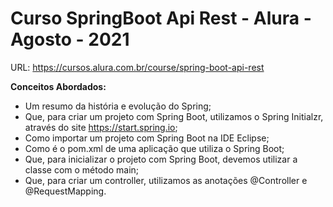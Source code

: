 # Curso SpringBoot Api Rest - Alura - Agosto - 2021
URL: https://cursos.alura.com.br/course/spring-boot-api-rest

**Conceitos Abordados:**

- Um resumo da história e evolução do Spring;
- Que, para criar um projeto com Spring Boot, utilizamos o Spring Initialzr, através do site https://start.spring.io;
- Como importar um projeto com Spring Boot na IDE Eclipse;
- Como é o pom.xml de uma aplicação que utiliza o Spring Boot;
- Que, para inicializar o projeto com Spring Boot, devemos utilizar a classe com o método main;
- Que, para criar um controller, utilizamos as anotações @Controller e @RequestMapping.